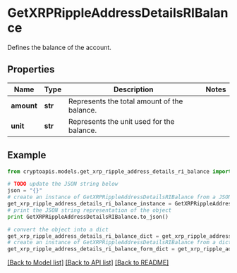 # GetXRPRippleAddressDetailsRIBalance

Defines the balance of the account.

## Properties
Name | Type | Description | Notes
------------ | ------------- | ------------- | -------------
**amount** | **str** | Represents the total amount of the balance. | 
**unit** | **str** | Represents the unit used for the balance. | 

## Example

```python
from cryptoapis.models.get_xrp_ripple_address_details_ri_balance import GetXRPRippleAddressDetailsRIBalance

# TODO update the JSON string below
json = "{}"
# create an instance of GetXRPRippleAddressDetailsRIBalance from a JSON string
get_xrp_ripple_address_details_ri_balance_instance = GetXRPRippleAddressDetailsRIBalance.from_json(json)
# print the JSON string representation of the object
print GetXRPRippleAddressDetailsRIBalance.to_json()

# convert the object into a dict
get_xrp_ripple_address_details_ri_balance_dict = get_xrp_ripple_address_details_ri_balance_instance.to_dict()
# create an instance of GetXRPRippleAddressDetailsRIBalance from a dict
get_xrp_ripple_address_details_ri_balance_form_dict = get_xrp_ripple_address_details_ri_balance.from_dict(get_xrp_ripple_address_details_ri_balance_dict)
```
[[Back to Model list]](../README.md#documentation-for-models) [[Back to API list]](../README.md#documentation-for-api-endpoints) [[Back to README]](../README.md)


